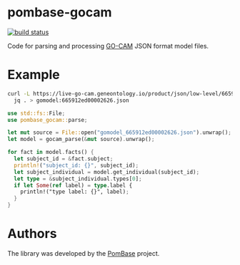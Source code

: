 # pombase-gocam

[![build status](https://github.com/pombase/pombase-gocam/actions/workflows/rust.yml/badge.svg?branch=main)](https://github.com/pombase/pombase-gocam/actions)

Code for parsing and processing [GO-CAM](https://geneontology.org/docs/gocam-overview)
JSON format model files.

# Example

```bash
curl -L https://live-go-cam.geneontology.io/product/json/low-level/665912ed00002626.json |
  jq . > gomodel:665912ed00002626.json

```

```rust
use std::fs::File;
use pombase_gocam::parse;

let mut source = File::open("gomodel_665912ed00002626.json").unwrap();
let model = gocam_parse(&mut source).unwrap();

for fact in model.facts() {
  let subject_id = &fact.subject;
  println!("subject_id: {}", subject_id);
  let subject_individual = model.get_individual(subject_id);
  let type = &subject_individual.types[0];
  if let Some(ref label) = type.label {
    println!("type label: {}", label);
  }
}
```

# Authors

The library was developed by the [PomBase](https://www.pombase.org/) project.
